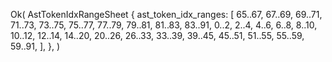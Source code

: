 Ok(
    AstTokenIdxRangeSheet {
        ast_token_idx_ranges: [
            65..67,
            67..69,
            69..71,
            71..73,
            73..75,
            75..77,
            77..79,
            79..81,
            81..83,
            83..91,
            0..2,
            2..4,
            4..6,
            6..8,
            8..10,
            10..12,
            12..14,
            14..20,
            20..26,
            26..33,
            33..39,
            39..45,
            45..51,
            51..55,
            55..59,
            59..91,
        ],
    },
)